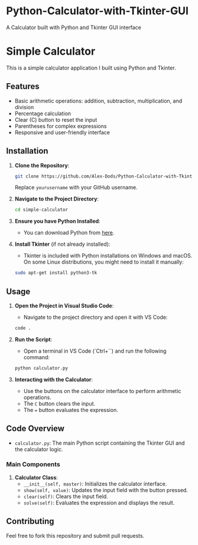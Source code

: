 # Python-Calculator-with-Tkinter-GUI
A Calculator built with Python and Tkinter GUI interface
# Simple Calculator

This is a simple calculator application I built using Python and Tkinter.

## Features

- Basic arithmetic operations: addition, subtraction, multiplication, and division
- Percentage calculation
- Clear (C) button to reset the input
- Parentheses for complex expressions
- Responsive and user-friendly interface

## Installation

1. **Clone the Repository**:
    ```sh
    git clone https://github.com/Alex-Dods/Python-Calculator-with-Tkinter-GUI/tree/main
    ```
    Replace `yourusername` with your GitHub username.

2. **Navigate to the Project Directory**:
    ```sh
    cd simple-calculator
    ```

3. **Ensure you have Python Installed**:
    - You can download Python from [here](https://www.python.org/downloads/).

4. **Install Tkinter** (if not already installed):
    - Tkinter is included with Python installations on Windows and macOS. On some Linux distributions, you might need to install it manually:
    ```sh
    sudo apt-get install python3-tk
    ```

## Usage

1. **Open the Project in Visual Studio Code**:
    - Navigate to the project directory and open it with VS Code:
    ```sh
    code .
    ```

2. **Run the Script**:
    - Open a terminal in VS Code (`Ctrl+``) and run the following command:
    ```sh
    python calculator.py
    ```

3. **Interacting with the Calculator**:
    - Use the buttons on the calculator interface to perform arithmetic operations.
    - The `C` button clears the input.
    - The `=` button evaluates the expression.

## Code Overview

- `calculator.py`: The main Python script containing the Tkinter GUI and the calculator logic.

### Main Components

1. **Calculator Class**:
    - `__init__(self, master)`: Initializes the calculator interface.
    - `show(self, value)`: Updates the input field with the button pressed.
    - `clear(self)`: Clears the input field.
    - `solve(self)`: Evaluates the expression and displays the result.

## Contributing

Feel free to fork this repository and submit pull requests. 

